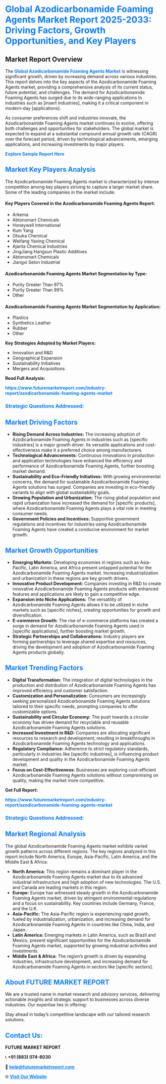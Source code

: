 <h1 style="color: #007BFF;">Global Azodicarbonamide Foaming Agents Market Report 2025-2033: Driving Factors, Growth Opportunities, and Key Players</h1>

<section id="overview">
<h2>Market Report Overview</h2>
<p>The <a href="https://www.futuremarketreport.com/industry-report/azodicarbonamide-foaming-agents-market" style="color: #007BFF; text-decoration: none;"><strong>Global Azodicarbonamide Foaming Agents Market</strong></a> is witnessing significant growth, driven by increasing demand across various industries. This report delves into the key aspects of the Azodicarbonamide Foaming Agents market, providing a comprehensive analysis of its current status, future potential, and challenges. The demand for Azodicarbonamide Foaming Agents has surged due to its wide-ranging applications in industries such as [insert industries], making it a critical component in modern-day [applications].</p>
<p>As consumer preferences shift and industries innovate, the Azodicarbonamide Foaming Agents market continues to evolve, offering both challenges and opportunities for stakeholders. The global market is expected to expand at a substantial compound annual growth rate (CAGR) over the forecast period, driven by technological advancements, emerging applications, and increasing investments by major players.</p>
</section>

<section id="overview">
<p><a href="https://www.futuremarketreport.com/request-sample/reportId=91397" style="color: #007BFF; text-decoration: none;"><strong>Explore Sample Report Here</strong></a></p>
</section>

<section id="key-players">
<h2 style="color: #007BFF;">Market Key Players Analysis</h2>
<p>The Azodicarbonamide Foaming Agents market is characterized by intense competition among key players striving to capture a larger market share. Some of the leading companies in the market include:</p>
<h4>Key Players Covered in the Azodicarbonamide Foaming Agents Report:</h4>
<ul><li>Arkema</li><li>Abtonsmart Chemicals</li><li>Honeywell International</li><li>Kum Yang</li><li>Otsuka Chemical</li><li>Weifang Yaxing Chemical</li><li>Ajanta Chemical Industries</li><li>JingJiang Hangsun Plastic Additives</li><li>Abtonsmart Chemicals</li><li>Jiangxi Selon Industrial</li></ul>
<h4>Azodicarbonamide Foaming Agents Market Segmentation by Type:</h4>
<ul><li>Purity Greater Than 97%</li><li>Purity Greater Than 99%</li><li>Other</li></ul>

<h4>Azodicarbonamide Foaming Agents Market Segmentation by Application:</h4>
<ul><li>Plastics</li><li>Synthetics Leather</li><li>Rubber</li><li>Other</li></ul>
<p><strong>Key Strategies Adopted by Market Players:</strong></p>
<ul>
<li>Innovation and R&D</li>
<li>Geographical Expansion</li>
<li>Sustainability Initiatives</li>
<li>Mergers and Acquisitions</li>
</ul>
</section>

<section>
<p><strong>Read Full Analysis: </strong></p><a href="https://www.futuremarketreport.com/industry-report/azodicarbonamide-foaming-agents-market" style="color: #007BFF; text-decoration: none;"><strong>https://www.futuremarketreport.com/industry-report/azodicarbonamide-foaming-agents-market</strong></a>
<h3 style="color: #007BFF;">Strategic Questions Addressed:</h3>
</section>

<section id="driving-factors">
<h2 style="color: #007BFF;">Market Driving Factors</h2>
<ul>
<li><strong>Rising Demand Across Industries:</strong> The increasing adoption of Azodicarbonamide Foaming Agents in industries such as [specific industries] is a major growth driver. Its versatile applications and cost-effectiveness make it a preferred choice among manufacturers.</li>
<li><strong>Technological Advancements:</strong> Continuous innovations in production and application technologies have enhanced the efficiency and performance of Azodicarbonamide Foaming Agents, further boosting market demand.</li>
<li><strong>Sustainability and Eco-Friendly Initiatives:</strong> With growing environmental concerns, the demand for sustainable Azodicarbonamide Foaming Agents solutions has surged. Companies are investing in eco-friendly variants to align with global sustainability goals.</li>
<li><strong>Growing Population and Urbanization:</strong> The rising global population and rapid urbanization have increased the demand for [specific products], where Azodicarbonamide Foaming Agents plays a vital role in meeting consumer needs.</li>
<li><strong>Government Policies and Incentives:</strong> Supportive government regulations and incentives for industries using Azodicarbonamide Foaming Agents have created a conducive environment for market growth.</li>
</ul>
</section>

<section id="growth-opportunities">
<h2 style="color: #007BFF;">Market Growth Opportunities</h2>
<ul>
<li><strong>Emerging Markets:</strong> Developing economies in regions such as Asia-Pacific, Latin America, and Africa present untapped potential for the Azodicarbonamide Foaming Agents market. Increasing industrialization and urbanization in these regions are key growth drivers.</li>
<li><strong>Innovative Product Development:</strong> Companies investing in R&D to create innovative Azodicarbonamide Foaming Agents products with enhanced features and applications are likely to gain a competitive edge.</li>
<li><strong>Expansion into Niche Applications:</strong> The versatility of Azodicarbonamide Foaming Agents allows it to be utilized in niche markets such as [specific niches], creating opportunities for growth and diversification.</li>
<li><strong>E-commerce Growth:</strong> The rise of e-commerce platforms has created a surge in demand for Azodicarbonamide Foaming Agents used in [specific applications], further boosting market growth.</li>
<li><strong>Strategic Partnerships and Collaborations:</strong> Industry players are forming partnerships to leverage shared expertise and resources, driving the development and adoption of Azodicarbonamide Foaming Agents products globally.</li>
</ul>
</section>

<section id="trending-factors">
<h2 style="color: #007BFF;">Market Trending Factors</h2>
<ul>
<li><strong>Digital Transformation:</strong> The integration of digital technologies in the production and distribution of Azodicarbonamide Foaming Agents has improved efficiency and customer satisfaction.</li>
<li><strong>Customization and Personalization:</strong> Consumers are increasingly seeking personalized Azodicarbonamide Foaming Agents solutions tailored to their specific needs, prompting companies to offer customizable options.</li>
<li><strong>Sustainability and Circular Economy:</strong> The push towards a circular economy has driven demand for recyclable and reusable Azodicarbonamide Foaming Agents solutions.</li>
<li><strong>Increased Investment in R&D:</strong> Companies are allocating significant resources to research and development, resulting in breakthroughs in Azodicarbonamide Foaming Agents technology and applications.</li>
<li><strong>Regulatory Compliance:</strong> Adherence to strict regulatory standards, particularly in industries like [specific industries], is influencing product development and quality in the Azodicarbonamide Foaming Agents market.</li>
<li><strong>Focus on Cost-Effectiveness:</strong> Businesses are exploring cost-efficient Azodicarbonamide Foaming Agents solutions without compromising on quality, making the market more competitive.</li>
</ul>
</section>

<section>
<p><strong>Get Full Report: </strong></p><a href="https://www.futuremarketreport.com/industry-report/azodicarbonamide-foaming-agents-market" style="color: #007BFF; text-decoration: none;"><strong>https://www.futuremarketreport.com/industry-report/azodicarbonamide-foaming-agents-market</strong></a>
<h3 style="color: #007BFF;">Strategic Questions Addressed:</h3>
</section>


<section id="regional-analysis">
<h2 style="color: #007BFF;">Market Regional Analysis</h2>
<p>The global Azodicarbonamide Foaming Agents market exhibits varied growth patterns across different regions. The key regions analyzed in this report include North America, Europe, Asia-Pacific, Latin America, and the Middle East & Africa:</p>
<ul>
<li><strong>North America:</strong> This region remains a dominant player in the Azodicarbonamide Foaming Agents market due to its advanced industrial infrastructure and high adoption of new technologies. The U.S. and Canada are leading markets in this region.</li>
<li><strong>Europe:</strong> Europe has witnessed steady growth in the Azodicarbonamide Foaming Agents market, driven by stringent environmental regulations and a focus on sustainability. Key countries include Germany, France, and the U.K.</li>
<li><strong>Asia-Pacific:</strong> The Asia-Pacific region is experiencing rapid growth, fueled by industrialization, urbanization, and increasing demand for Azodicarbonamide Foaming Agents in countries like China, India, and Japan.</li>
<li><strong>Latin America:</strong> Emerging markets in Latin America, such as Brazil and Mexico, present significant opportunities for the Azodicarbonamide Foaming Agents market, supported by growing industrial activities and investments.</li>
<li><strong>Middle East & Africa:</strong> The region’s growth is driven by expanding industries, infrastructure development, and increasing demand for Azodicarbonamide Foaming Agents in sectors like [specific sectors].</li>
</ul>
</section>

<footer>
<h2 style="color: #007BFF;">About FUTURE MARKET REPORT</h2>
<p>We are a trusted name in market research and advisory services, delivering actionable insights and strategic support to businesses across diverse industries. Our expertise lies in offering:</p>

<p>Stay ahead in today’s competitive landscape with our tailored research solutions.</p>

<h2 style="color: #007BFF;">Contact Us:</h2>
<p><strong>FUTURE MARKET REPORT</strong></p>
<p>📞 <strong>+91 (883) 074-8030</strong></p>
<p>📧 <strong><a href="mailto:help@futuremarketreport.com" style="color: #007BFF;">help@futuremarketreport.com</a></strong></p>
<p>🌐 <strong><a href="https://www.futuremarketreport.com/" style="color: #007BFF;">Visit Our Website</a></strong></p>
</footer>